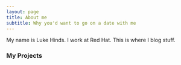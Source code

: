 ```yaml
---
layout: page
title: About me
subtitle: Why you'd want to go on a date with me
---
```


My name is Luke Hinds. I work at Red Hat. This is where I blog stuff. 

### My Projects
